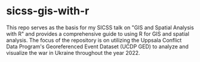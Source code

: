 # sicss-gis-with-r
This repo serves as the basis for my SICSS talk on "GIS and Spatial Analysis with R" and provides a comprehensive guide to using R for GIS and spatial analysis. The focus of the repository is on utilizing the Uppsala Conflict Data Program's Georeferenced Event Dataset (UCDP GED) to analyze and visualize the war in Ukraine throughout the year 2022.
